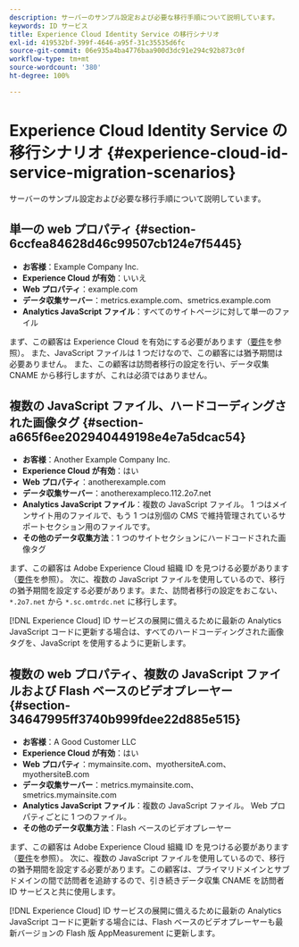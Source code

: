 ```yaml
---
description: サーバーのサンプル設定および必要な移行手順について説明しています。
keywords: ID サービス
title: Experience Cloud Identity Service の移行シナリオ
exl-id: 419532bf-399f-4646-a95f-31c35535d6fc
source-git-commit: 06e935a4ba4776baa900d3dc91e294c92b873c0f
workflow-type: tm+mt
source-wordcount: '380'
ht-degree: 100%

---
```


# Experience Cloud Identity Service の移行シナリオ {#experience-cloud-id-service-migration-scenarios}

サーバーのサンプル設定および必要な移行手順について説明しています。

## 単一の web プロパティ {#section-6ccfea84628d46c99507cb124e7f5445}

* **お客様**：Example Company Inc.
* **Experience Cloud が有効**：いいえ
* **Web プロパティ**：example.com
* **データ収集サーバー**：metrics.example.com、smetrics.example.com
* **Analytics JavaScript ファイル**：すべてのサイトページに対して単一のファイル

まず、この顧客は Experience Cloud を有効にする必要があります（[要件](../../reference/requirements.md)を参照）。 また、JavaScript ファイルは 1 つだけなので、この顧客には猶予期間は必要ありません。 また、この顧客は訪問者移行の設定を行い、データ収集 CNAME から移行しますが、これは必須ではありません。

## 複数の JavaScript ファイル、ハードコーディングされた画像タグ {#section-a665f6ee202940449198e4e7a5dcac54}

* **お客様**：Another Example Company Inc.
* **Experience Cloud が有効**：はい
* **Web プロパティ**：anotherexample.com
* **データ収集サーバー**：anotherexampleco.112.2o7.net
* **Analytics JavaScript ファイル**：複数の JavaScript ファイル。 1 つはメインサイト用のファイルで、もう 1 つは別個の CMS で維持管理されているサポートセクション用のファイルです。
* **その他のデータ収集方法**：1 つのサイトセクションにハードコードされた画像タグ

まず、この顧客は Adobe Experience Cloud 組織 ID を見つける必要があります（[要件](../../reference/requirements.md)を参照）。 次に、複数の JavaScript ファイルを使用しているので、移行の猶予期間を設定する必要があります。また、訪問者移行の設定をおこない、`*.2o7.net` から `*.sc.omtrdc.net` に移行します。

[!DNL Experience Cloud] ID サービスの展開に備えるために最新の Analytics JavaScript コードに更新する場合は、すべてのハードコーディングされた画像タグを、JavaScript を使用するように更新します。

## 複数の web プロパティ、複数の JavaScript ファイルおよび Flash ベースのビデオプレーヤー {#section-34647995ff3740b999fdee22d885e515}

* **お客様**：A Good Customer LLC
* **Experience Cloud が有効**：はい
* **Web プロパティ**：mymainsite.com、myothersiteA.com、myothersiteB.com
* **データ収集サーバー**：metrics.mymainsite.com、smetrics.mymainsite.com
* **Analytics JavaScript ファイル**：複数の JavaScript ファイル。 Web プロパティごとに 1 つのファイル。
* **その他のデータ収集方法**：Flash ベースのビデオプレーヤー

まず、この顧客は Adobe Experience Cloud 組織 ID を見つける必要があります（[要件](../../reference/requirements.md)を参照）。 次に、複数の JavaScript ファイルを使用しているので、移行の猶予期間を設定する必要があります。この顧客は、プライマリドメインとサブドメインの間で訪問者を追跡するので、引き続きデータ収集 CNAME を訪問者 ID サービスと共に使用します。

[!DNL Experience Cloud] ID サービスの展開に備えるために最新の Analytics JavaScript コードに更新する場合には、Flash ベースのビデオプレーヤーも最新バージョンの Flash 版 AppMeasurement に更新します。
